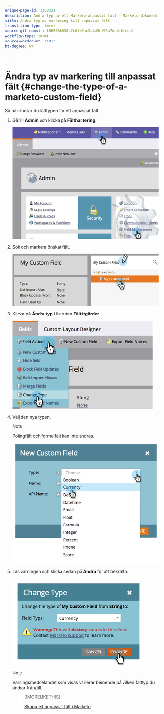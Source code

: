 ```yaml
---
unique-page-id: 2360331
description: Ändra typ av ett Marketo-anpassat fält - Marketo-dokument - Produktdokumentation
title: Ändra typ av markering till anpassat fält
translation-type: tm+mt
source-git-commit: f865630638e7c0fe6ac2a449e196a7de4fbfeea1
workflow-type: tm+mt
source-wordcount: '101'
ht-degree: 0%

---
```



# Ändra typ av markering till anpassat fält {#change-the-type-of-a-marketo-custom-field}

Så här ändrar du fälttypen för ett anpassat fält.

1. Gå till **Admin** och klicka på **Fälthantering**.

   ![](assets/image2014-9-18-13-3a4-3a39.png)

1. Sök och markera önskat fält.

   ![](assets/image2014-9-18-13-3a4-3a48.png)

1. Klicka på **Ändra typ** i listrutan **Fältåtgärder**.

   ![](assets/image2014-9-18-13-3a4-3a57.png)

1. Välj den nya typen.

   >[!NOTE]
   >
   >Poängfält och formelfält kan inte ändras.

   ![](assets/image2015-4-22-9-3a39-3a3.png)

1. Läs varningen och klicka sedan på **Ändra** för att bekräfta.

   ![](assets/image2014-9-18-13-3a5-3a23.png)

   >[!NOTE]
   >
   >Varningsmeddelandet som visas varierar beroende på vilken fälttyp du ändrar från/till.

   >[!MORELIKETHIS]
   >
   >[Skapa ett anpassat fält i Marketo](/help/marketo/product-docs/administration/field-management/create-a-custom-field-in-marketo.md)
